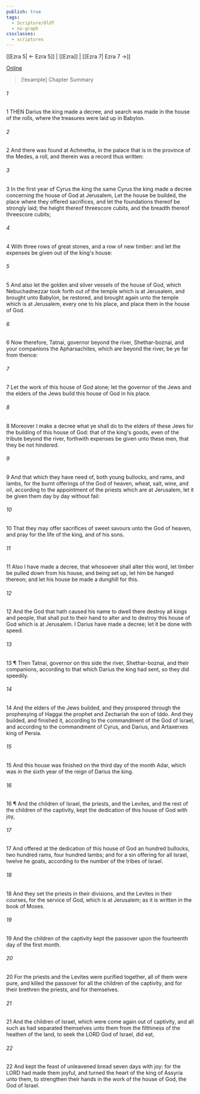```yaml
---
publish: true
tags:
  - Scripture/OldT
  - no-graph
cssclasses:
  - scriptures
---
```

[[Ezra 5| ← Ezra 5]] | [[Ezra]] | [[Ezra 7| Ezra 7 →]]

[Online](https://churchofjesuschrist.org/study/scriptures/ot/ezra/6?lang=eng)

>[!example] Chapter Summary
>
###### 1
1 THEN Darius the king made a decree, and search was made in the house of the rolls, where the treasures were laid up in Babylon.
###### 2
2 And there was found at Achmetha, in the palace that is in the province of the Medes, a roll, and therein was a record thus written:
###### 3
3 In the first year of Cyrus the king the same Cyrus the king made a decree concerning the house of God at Jerusalem, Let the house be builded, the place where they offered sacrifices, and let the foundations thereof be strongly laid; the height thereof threescore cubits, and the breadth thereof threescore cubits;
###### 4
4 With three rows of great stones, and a row of new timber: and let the expenses be given out of the king's house:
###### 5
5 And also let the golden and silver vessels of the house of God, which Nebuchadnezzar took forth out of the temple which is at Jerusalem, and brought unto Babylon, be restored, and brought again unto the temple which is at Jerusalem, every one to his place, and place them in the house of God.
###### 6
6 Now therefore, Tatnai, governor beyond the river, Shethar-boznai, and your companions the Apharsachites, which are beyond the river, be ye far from thence:
###### 7
7 Let the work of this house of God alone; let the governor of the Jews and the elders of the Jews build this house of God in his place.
###### 8
8 Moreover I make a decree what ye shall do to the elders of these Jews for the building of this house of God: that of the king's goods, even of the tribute beyond the river, forthwith expenses be given unto these men, that they be not hindered.
###### 9
9 And that which they have need of, both young bullocks, and rams, and lambs, for the burnt offerings of the God of heaven, wheat, salt, wine, and oil, according to the appointment of the priests which are at Jerusalem, let it be given them day by day without fail:
###### 10
10 That they may offer sacrifices of sweet savours unto the God of heaven, and pray for the life of the king, and of his sons.
###### 11
11 Also I have made a decree, that whosoever shall alter this word, let timber be pulled down from his house, and being set up, let him be hanged thereon; and let his house be made a dunghill for this.
###### 12
12 And the God that hath caused his name to dwell there destroy all kings and people, that shall put to their hand to alter and to destroy this house of God which is at Jerusalem.  I Darius have made a decree; let it be done with speed.
###### 13
13 ¶ Then Tatnai, governor on this side the river, Shethar-boznai, and their companions, according to that which Darius the king had sent, so they did speedily.
###### 14
14 And the elders of the Jews builded, and they prospered through the prophesying of Haggai the prophet and Zechariah the son of Iddo.  And they builded, and finished it, according to the commandment of the God of Israel, and according to the commandment of Cyrus, and Darius, and Artaxerxes king of Persia.
###### 15
15 And this house was finished on the third day of the month Adar, which was in the sixth year of the reign of Darius the king.
###### 16
16 ¶ And the children of Israel, the priests, and the Levites, and the rest of the children of the captivity, kept the dedication of this house of God with joy,
###### 17
17 And offered at the dedication of this house of God an hundred bullocks, two hundred rams, four hundred lambs; and for a sin offering for all Israel, twelve he goats, according to the number of the tribes of Israel.
###### 18
18 And they set the priests in their divisions, and the Levites in their courses, for the service of God, which is at Jerusalem; as it is written in the book of Moses.
###### 19
19 And the children of the captivity kept the passover upon the fourteenth day of the first month.
###### 20
20 For the priests and the Levites were purified together, all of them were pure, and killed the passover for all the children of the captivity, and for their brethren the priests, and for themselves.
###### 21
21 And the children of Israel, which were come again out of captivity, and all such as had separated themselves unto them from the filthiness of the heathen of the land, to seek the LORD God of Israel, did eat,
###### 22
22 And kept the feast of unleavened bread seven days with joy: for the LORD had made them joyful, and turned the heart of the king of Assyria unto them, to strengthen their hands in the work of the house of God, the God of Israel.



